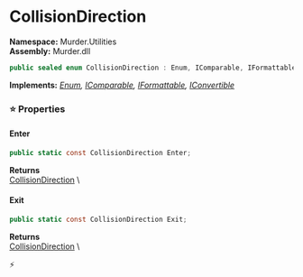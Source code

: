 # CollisionDirection

**Namespace:** Murder.Utilities \
**Assembly:** Murder.dll

```csharp
public sealed enum CollisionDirection : Enum, IComparable, IFormattable, IConvertible
```

**Implements:** _[Enum](https://learn.microsoft.com/en-us/dotnet/api/System.Enum?view=net-7.0), [IComparable](https://learn.microsoft.com/en-us/dotnet/api/System.IComparable?view=net-7.0), [IFormattable](https://learn.microsoft.com/en-us/dotnet/api/System.IFormattable?view=net-7.0), [IConvertible](https://learn.microsoft.com/en-us/dotnet/api/System.IConvertible?view=net-7.0)_

### ⭐ Properties
#### Enter
```csharp
public static const CollisionDirection Enter;
```

**Returns** \
[CollisionDirection](../..//Murder/Utilities/CollisionDirection.html) \
#### Exit
```csharp
public static const CollisionDirection Exit;
```

**Returns** \
[CollisionDirection](../..//Murder/Utilities/CollisionDirection.html) \


⚡